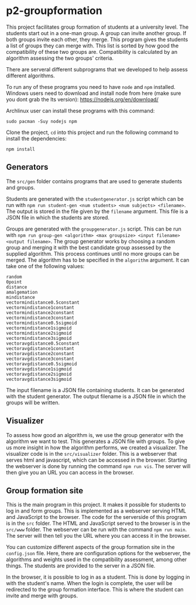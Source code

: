 # p2-groupformation

This project facilitates group formation of students at a university level.
The students start out in a one-man group.
A group can invite another group.
If both groups invite each other, they merge.
This program gives the students a list of groups they can merge with.
This list is sorted by how good the compatibility of these two groups are.
Compatibility is calculated by an algorithm assessing the two groups' criteria.


There are serveral different subprograms that we developed to help assess different algorithms.

To run any of these programs you need to have `node` and `npm` installed.
Windows users need to download and install node from here (make sure you dont grab the lts version):
https://nodejs.org/en/download/

Archlinux user can install these programs with this command:
```
sudo pacman -Suy nodejs npm
```

Clone the project, `cd` into this project and run the following command to install the dependencies:
```
npm install
```

## Generators

The `src/gen` folder contains programs that are used to generate students and groups.

Students are generated with the `studentgenerator.js` script which can be run with `npm run student-gen <num students> <num subjects> <filename>`.
The output is stored in the file given by the `filename` argument.
This file is a JSON file in which the students are stored.

Groups are generated with the `groupgenerator.js` script.
This can be run with `npm run group-gen <algorithm> <max groupsize> <input filename> <output filename>`.
The group generator works by choosing a random group and merging it with the best candidate group assessed by the supplied algorithm.
This process continues until no more groups can be merged.
The algorithm has to be specified in the `algorithm` argument.
It can take one of the following values:
```
random
0point
distance
amalgemation
mindistance
vectormindistance0.5constant
vectormindistance1constant
vectormindistance2constant
vectormindistance3constant
vectormindistance0.5sigmoid
vectormindistance1sigmoid
vectormindistance2sigmoid
vectormindistance3sigmoid
vectoravgdistance0.5constant
vectoravgdistance1constant
vectoravgdistance2constant
vectoravgdistance3constant
vectoravgdistance0.5sigmoid
vectoravgdistance1sigmoid
vectoravgdistance2sigmoid
vectoravgdistance3sigmoid
```

The input filename is a JSON file containing students.
It can be generated with the student generator.
The output filename is a JSON file in which the groups will be written.


## Visualizer

To assess how good an algorithm is, we use the group generator with the algorithm we want to test.
This generates a JSON file with groups.
To give us more insight in how the algorithm performs, we created a visualizer.
The visualizer code is in the `src/visualizer` folder.
This is a webserver that serves html and javascript, which can be accessed in the browser.
Starting the webserver is done by running the command `npm run vis`.
The server will then give you an URL you can access in the browser.


## Group formation site

This is the main program in this project.
It makes it possible for students to log in and form groups.
This is implemented as a webserver serving HTML and JavaScript to the browser.
The code for the serverside of this program is in the `src` folder.
The HTML and JavaScript served to the browser is in the `src/www` folder.
The webserver can be run with the command `npm run main`.
The server will then tell you the URL where you can access it in the browser.

You can customize different aspects of the group formation site in the `config.json` file.
Here, there are configuration options for the webserver, the algorithms and weights used in the compatibility assessment, among other things.
The students are provided to the server in a JSON file.

In the browser, it is possible to log in as a student.
This is done by logging in with the student's name.
When the login is complete, the user will be redirected to the group formation interface.
This is where the student can invite and merge with groups.
